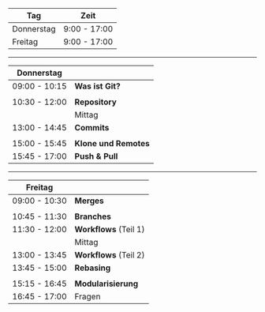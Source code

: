 
|  Tag                 | Zeit           |
|----------------------|----------------|
|  Donnerstag          |  9:00 - 17:00  |
|  Freitag             |  9:00 - 17:00  |


---


| Donnerstag           |                          |
|----------------------|--------------------------|
| 09:00 - 10:15        | **Was ist Git?**         |
|                      |                          |
| 10:30 - 12:00        | **Repository**           |
|                      |     Mittag               |
| 13:00 - 14:45        | **Commits**              |
|                      |                          |
| 15:00 - 15:45        | **Klone und Remotes**    |
| 15:45 - 17:00        | **Push & Pull**          |

---

| Freitag              |                            |
|----------------------|----------------------------|
| 09:00 - 10:30        | **Merges**                 |
|                      |                            |
| 10:45 - 11:30        | **Branches**               |
| 11:30 - 12:00        | **Workflows** (Teil 1)     |
|                      | Mittag                     |
| 13:00 - 13:45        | **Workflows** (Teil 2)     |
| 13:45 - 15:00        | **Rebasing**               |
|                      |                            |
| 15:15 - 16:45        | **Modularisierung**        |
| 16:45 - 17:00        | Fragen                     |
